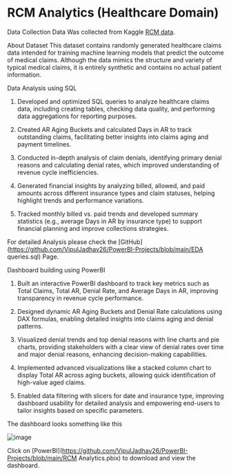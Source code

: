 # RCM Analytics (Healthcare Domain)

Data Collection
Data Was collected from Kaggle [RCM data](https://www.kaggle.com/datasets/abuthahir1998/synthetic-healthcare-claims-dataset).

About Dataset
This dataset contains randomly generated healthcare claims data intended for training machine learning models that predict the outcome of medical claims. Although the data mimics the structure and variety of typical medical claims, it is entirely synthetic and contains no actual patient information.

Data Analysis using SQL
1.	Developed and optimized SQL queries to analyze healthcare claims data, including creating tables, checking data quality, and performing data aggregations for reporting purposes.

2.	Created AR Aging Buckets and calculated Days in AR to track outstanding claims, facilitating better insights into claims aging and payment timelines.


3.	Conducted in-depth analysis of claim denials, identifying primary denial reasons and calculating denial rates, which improved understanding of revenue cycle inefficiencies.

4.	Generated financial insights by analyzing billed, allowed, and paid amounts across different insurance types and claim statuses, helping highlight trends and performance variations.

5.	Tracked monthly billed vs. paid trends and developed summary statistics (e.g., average Days in AR by insurance type) to support financial planning and improve collections strategies.

For detailed Analysis please check the [GitHub](https://github.com/VipulJadhav26/PowerBI-Projects/blob/main/EDA queries.sql) Page. 

Dashboard building using PowerBI

1.	Built an interactive PowerBI dashboard to track key metrics such as Total Claims, Total AR, Denial Rate, and Average Days in AR, improving transparency in revenue cycle performance.

2.	Designed dynamic AR Aging Buckets and Denial Rate calculations using DAX formulas, enabling detailed insights into claims aging and denial patterns.


3.	Visualized denial trends and top denial reasons with line charts and pie charts, providing stakeholders with a clear view of denial rates over time and major denial reasons, enhancing decision-making capabilities.

4.	Implemented advanced visualizations like a stacked column chart to display Total AR across aging buckets, allowing quick identification of high-value aged claims.


5.	Enabled data filtering with slicers for date and insurance type, improving dashboard usability for detailed analysis and empowering end-users to tailor insights based on specific parameters.

The dashboard looks something like this

 ![image](https://github.com/user-attachments/assets/cc9fa5d9-d39f-411f-9f40-4bd97976b6af)


Click on [PowerBI](https://github.com/VipulJadhav26/PowerBI-Projects/blob/main/RCM Analytics.pbix) to download and view the dashboard.
